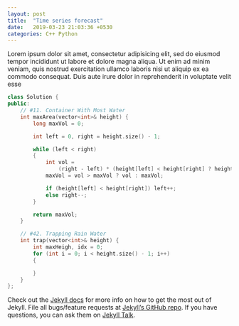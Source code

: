 ```yaml
---
layout: post
title:  "Time series forecast"
date:   2019-03-23 21:03:36 +0530
categories: C++ Python
---
```

Lorem ipsum dolor sit amet, consectetur adipisicing elit, sed do eiusmod tempor incididunt ut labore et dolore magna aliqua. Ut enim ad minim veniam, quis nostrud exercitation ullamco laboris nisi ut aliquip ex ea commodo consequat. Duis aute irure dolor in reprehenderit in voluptate velit esse

```cpp
class Solution {
public:
	// #11. Container With Most Water
	int maxArea(vector<int>& height) {
		long maxVol = 0;

		int left = 0, right = height.size() - 1;

		while (left < right)
		{
			int vol = 
				(right - left) * (height[left] < height[right] ? height[left] : height[right]);
			maxVol = vol > maxVol ? vol : maxVol;

			if (height[left] < height[right]) left++;
			else right--;
		}

		return maxVol;
	}

	// #42. Trapping Rain Water
	int trap(vector<int>& height) {
		int maxHeigh, idx = 0;
		for (int i = 0; i < height.size() - 1; i++)
		{

		}
	}
};
```

Check out the [Jekyll docs][jekyll-docs] for more info on how to get the most out of Jekyll. File all bugs/feature requests at [Jekyll’s GitHub repo][jekyll-gh]. If you have questions, you can ask them on [Jekyll Talk][jekyll-talk].

[jekyll-docs]: https://jekyllrb.com/docs/home
[jekyll-gh]:   https://github.com/jekyll/jekyll
[jekyll-talk]: https://talk.jekyllrb.com/
